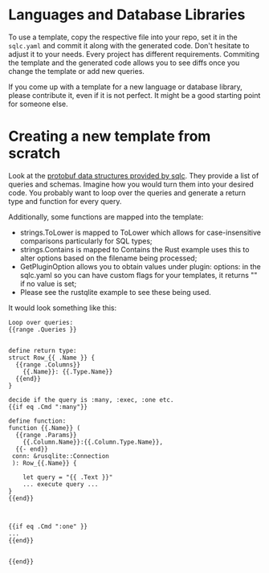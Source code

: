 # Languages and Database Libraries

To use a template, copy the respective file into your repo, set it in the `sqlc.yaml` and commit it along with the generated code. Don't hesitate to adjust it to your needs. Every project has different requirements. Commiting the template and the generated code allows you to see diffs once you change the template or add new queries.

If you come up with a template for a new language or database library, please contribute it, even if it is not perfect. It might be a good starting point for someone else.

# Creating a new template from scratch

Look at the [protobuf data structures provided by sqlc](https://github.com/sqlc-dev/sqlc/blob/main/protos/plugin/codegen.proto). They provide a list of queries and schemas. Imagine how you would turn them into your desired code. You probably want to loop over the queries and generate a return type and function for every query.

Additionally, some functions are mapped into the template:
 
- strings.ToLower is mapped to ToLower which allows for case-insensitive comparisons particularly for SQL types;
- strings.Contains is mapped to Contains the Rust example uses this to alter options based on the filename being processed;
- GetPluginOption allows you to obtain values under plugin: options: in the sqlc.yaml so you can have custom flags for your templates, it returns "" if no value is set;
- Please see the rustqlite example to see these being used.

It would look something like this:

```tmpl
Loop over queries:
{{range .Queries }}


define return type:
struct Row_{{ .Name }} {
  {{range .Columns}}
    {{.Name}}: {{.Type.Name}}
  {{end}}
}

decide if the query is :many, :exec, :one etc.
{{if eq .Cmd ":many"}}

define function:
function {{.Name}} (
  {{range .Params}}
    {{.Column.Name}}:{{.Column.Type.Name}},
  {{- end}}
 conn: &rusqlite::Connection
 ): Row_{{.Name}} {

    let query = "{{ .Text }}"
    ... execute query ...
}
{{end}}



{{if eq .Cmd ":one" }}
...
{{end}}


{{end}}
```
